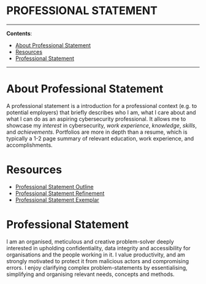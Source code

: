 <h1>PROFESSIONAL STATEMENT</h1>

---

**Contents**:

- [About Professional Statement](#about-professional-statement)
- [Resources](#resources)
- [Professional Statement](#professional-statement)

---

# About Professional Statement
A professional statement is a introduction for a professional context (e.g. to potential employers) that briefly describes who I am, what I care about and what I can do as an aspiring cybersecurity professional. It allows me to showcase my _interest_ in cybersecurity, _work experience_, _knowledge_, _skills_, and _achievements_. Portfolios are more in depth than a resume, which is typically a 1-2 page summary of relevant education, work experience, and accomplishments.

# Resources
- [Professional Statement Outline](professional-statement-outline.docx)
- [Professional Statement Refinement](professional-statement-refinement.docx)
- [Professional Statement Exemplar](./professional-statement-exemplar.docx)

# Professional Statement
I am an organised, meticulous and creative problem-solver deeply interested in upholding confidentiality, data integrity and accessibility for organisations and the people working in it. I value productivity, and am strongly motivated to protect it from malicious actors and compromising errors. I enjoy clarifying complex problem-statements by essentialising, simplifying and organising relevant needs, concepts and methods.